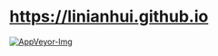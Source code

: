 # https://linianhui.github.io 

[![AppVeyor-Img]][AppVeyor-Url]



[AppVeyor-Img]:https://ci.appveyor.com/api/projects/status/x9h8w9cljbf4dcf7/branch/blog?svg=true
[AppVeyor-Url]:https://ci.appveyor.com/api/projects/status/x9h8w9cljbf4dcf7/branch/blog